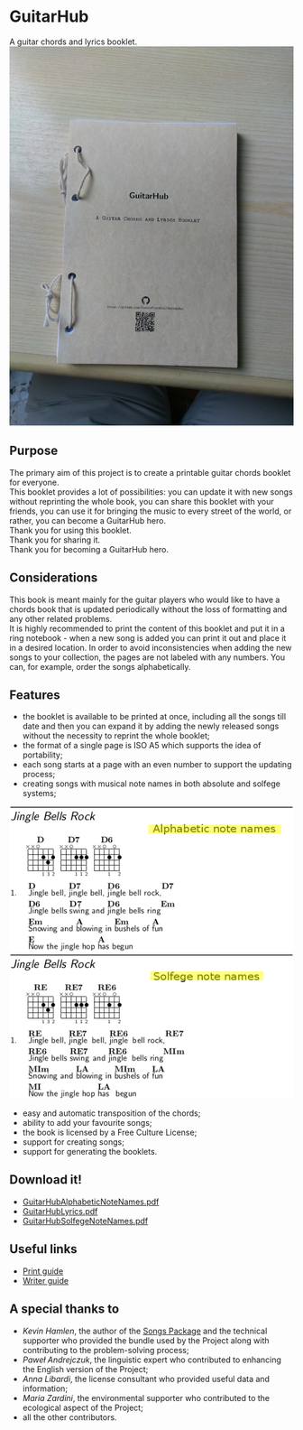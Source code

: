 # GuitarHub
A guitar chords and lyrics booklet.
![booklet](src/img/forReadme/IMG_20180919_115431.jpg)

## Purpose
The primary aim of this project is to create a printable guitar chords booklet for everyone.  
This booklet provides a lot of possibilities: you can update it with new songs without reprinting the whole book, you can share this booklet with your friends, you can use it for bringing the music to every street of the world, or rather, you can become a GuitarHub hero.  
Thank you for using this booklet.  
Thank you for sharing it.  
Thank you for becoming a GuitarHub hero.  

## Considerations
This book is meant mainly for the guitar players who would like to have a chords book that is updated periodically without the loss of formatting and any other related problems.  
It is highly recommended to print the content of this booklet and put it in a ring notebook - when a new song is added you can print it out and place it in a desired location. In order to avoid inconsistencies when adding the new songs to your collection, the pages are not labeled with any numbers. You can, for example, order the songs alphabetically.  

## Features
* the booklet is available to be printed at once, including all the songs till date and then you can expand it by adding the newly released songs without the necessity to reprint the whole booklet;
* the format of a single page is ISO A5 which supports the idea of  portability;
* each song starts at a page with an even number to support the updating process;
* creating songs with musical note names in both absolute and solfege systems;

![alphabetic](src/img/forReadme/alphabetic.png) ![solfege](src/img/forReadme/solfege.png)
* easy and automatic transposition of the chords;
* ability to add your favourite songs;
* the book is licensed by a Free Culture License;
* support for creating songs;
* support for generating the booklets.

## Download it!
* [GuitarHubAlphabeticNoteNames.pdf](https://github.com/PietroPrandini/GuitarHub/blob/master/GuitarHubAlphabeticNoteNames.pdf)
* [GuitarHubLyrics.pdf](https://github.com/PietroPrandini/GuitarHub/blob/master/GuitarHubLyrics.pdf)
* [GuitarHubSolfegeNoteNames.pdf](https://github.com/PietroPrandini/GuitarHub/blob/master/GuitarHubSolfegeNoteNames.pdf)

## Useful links
* [Print guide](https://github.com/PietroPrandini/GuitarHub/PRINT.md)
* [Writer guide](https://github.com/PietroPrandini/GuitarHub/WRITE.md)

## A special thanks to
* *Kevin Hamlen*, the author of the [Songs Package](http://songs.sourceforge.net/) and the technical supporter who provided the bundle used by the Project along with contributing to the problem-solving process;
* *Paweł Andrejczuk*, the linguistic expert who contributed to enhancing the English version of the Project;
* *Anna Libardi*, the license consultant who provided useful data and information;
* *Maria Zardini*, the environmental supporter who contributed to the ecological aspect of the Project;
* all the other contributors.
